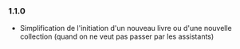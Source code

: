 ### 1.1.0

* Simplification de l'initiation d'un nouveau livre ou d'une nouvelle collection (quand on ne veut pas passer par les assistants)
